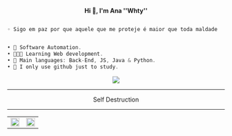 <p align='center'>
  <b>Hi 🤍, I'm Ana ''Whty'' </b><br>
  



```

◦ Sigo em paz por que aquele que me proteje é maior que toda maldade

```
```csharp

• 🤖 Software Automation.
• 👨🏻‍💻 Learning Web development.
• 🌟 Main languages: Back-End, JS, Java & Python.
• 📌 I only use github just to study.
```

<div align="center">
  <img src="https://media.discordapp.net/attachments/1407877456916123788/1407879229500031177/f5aabe9e2e6b3f9ee334f48b281a7992.jpg?ex=68a7b535&is=68a663b5&hm=959e2c408b7cd40f5442b9087b0d2e6e1a6fdd538fbf92812a069b13cd77f2a2&=&format=webp">
</div>

--------------------------------------
										
 <p align="center"> Self Destruction

--------------------------------------

<table align="center">
  <tr>
    <td align="center">
      <a href="https://instagram.com/anawhty">
        <img align="center" alt="Instagram" width="20px" src="https://simpleicons.vercel.app/instagram/6366f1" />
      </a>
    </td>
    <td align="center">
      <a href="https://twitch.com/anawhty">
        <img align="center" alt="Twitch" width="20px" src="https://simpleicons.now.sh/twitch/6366f1" />
      </a>
    </td>
  </tr>
</table>
